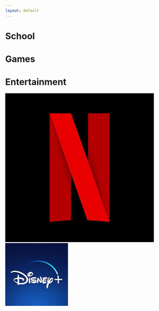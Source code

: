 ```yaml
---
layout: default
---
```


# School

# Games

# Entertainment
[![fixed](./assets/images/netflix.jpeg)](https://netflix.com)
[![fixed](./assets/images/disney+.jpeg)](https://disneyplus.com)